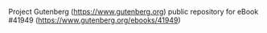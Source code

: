 Project Gutenberg (https://www.gutenberg.org) public repository for eBook #41949 (https://www.gutenberg.org/ebooks/41949)
